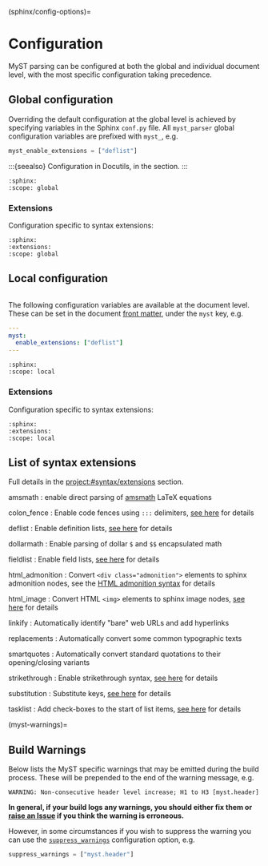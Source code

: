 (sphinx/config-options)=
# Configuration

MyST parsing can be configured at both the global and individual document level,
with the most specific configuration taking precedence.

## Global configuration

Overriding the default configuration at the global level is achieved by specifying variables in the Sphinx `conf.py` file.
All `myst_parser` global configuration variables are prefixed with `myst_`, e.g.

```python
myst_enable_extensions = ["deflist"]
```

:::{seealso}
Configuration in Docutils, in the [](docutils.md) section.
:::

```{myst-config}
:sphinx:
:scope: global
```

### Extensions

Configuration specific to syntax extensions:

```{myst-config}
:sphinx:
:extensions:
:scope: global
```

## Local configuration

```{versionadded} 0.18
```

The following configuration variables are available at the document level.
These can be set in the document [front matter](#syntax/frontmatter), under the `myst` key, e.g.

```yaml
---
myst:
  enable_extensions: ["deflist"]
---
```

```{myst-config}
:sphinx:
:scope: local
```

### Extensions

Configuration specific to syntax extensions:

```{myst-config}
:sphinx:
:extensions:
:scope: local
```

## List of syntax extensions

Full details in the <project:#syntax/extensions> section.

amsmath
: enable direct parsing of [amsmath](https://ctan.org/pkg/amsmath) LaTeX equations

colon_fence
: Enable code fences using `:::` delimiters, [see here](#syntax/colon_fence) for details

deflist
: Enable definition lists, [see here](#syntax/definition-lists) for details

dollarmath
: Enable parsing of dollar `$` and `$$` encapsulated math

fieldlist
: Enable field lists, [see here](#syntax/fieldlists) for details

html_admonition
: Convert `<div class="admonition">` elements to sphinx admonition nodes, see the [HTML admonition syntax](#syntax/html-admonition) for details

html_image
: Convert HTML `<img>` elements to sphinx image nodes, [see here](#syntax/images) for details

linkify
: Automatically identify "bare" web URLs and add hyperlinks

replacements
: Automatically convert some common typographic texts

smartquotes
: Automatically convert standard quotations to their opening/closing variants

strikethrough
: Enable strikethrough syntax, [see here](#syntax/strikethrough) for details

substitution
: Substitute keys, [see here](#syntax/substitutions) for details

tasklist
: Add check-boxes to the start of list items, [see here](#syntax/tasklists) for details

(myst-warnings)=
## Build Warnings

Below lists the MyST specific warnings that may be emitted during the build process. These will be prepended to the end of the warning message, e.g.

```
WARNING: Non-consecutive header level increase; H1 to H3 [myst.header]
```

**In general, if your build logs any warnings, you should either fix them or [raise an Issue](https://github.com/executablebooks/MyST-Parser/issues/new/choose) if you think the warning is erroneous.**

However, in some circumstances if you wish to suppress the warning you can use the [`suppress_warnings`](myst:sphinx#suppress_warnings) configuration option, e.g.

```python
suppress_warnings = ["myst.header"]
```

```{myst-warnings}
```
